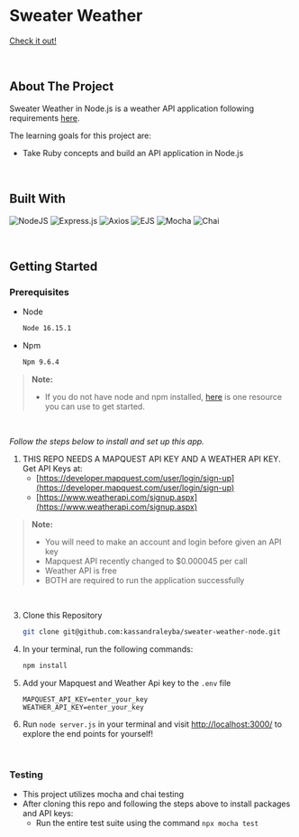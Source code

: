 # Sweater Weather
[Check it out!](https://young-refuge-34881-0294f9fc2b5b.herokuapp.com/)

<br />

## About The Project

Sweater Weather in Node.js is a weather API application following requirements [here](https://backend.turing.edu/module3/projects/sweater_weather/requirements).

The learning goals for this project are:

* Take Ruby concepts and build an API application in Node.js

<br />

## Built With

![NodeJS](https://img.shields.io/badge/node.js-6DA55F?style=for-the-badge&logo=node.js&logoColor=white)
![Express.js](https://img.shields.io/badge/express.js-%23404d59.svg?style=for-the-badge&logo=express&logoColor=%2361DAFB)
![Axios](https://img.shields.io/badge/Axios-%2345B8D8.svg?style=for-the-badge&logo=axios&logoColor=white)
![EJS](https://img.shields.io/badge/EJS-%23E74C3C.svg?style=for-the-badge&logo=ejs&logoColor=white)
![Mocha](https://img.shields.io/badge/Mocha-%238D6748.svg?style=for-the-badge&logo=mocha&logoColor=white)
![Chai](https://img.shields.io/badge/Chai-%23A30701.svg?style=for-the-badge&logo=chai&logoColor=white)

<br />

## Getting Started

### Prerequisites

* Node
  ```sh
  Node 16.15.1
  ```

* Npm
  ```sh
  Npm 9.6.4
  ```

 > **Note:**
 > - If you do not have node and npm installed, [here](https://mod0.turing.edu/computer-setup#install-node) is one resource you can use to get started.

<br />

_Follow the steps below to install and set up this app._

1. THIS REPO NEEDS A MAPQUEST API KEY AND A WEATHER API KEY. Get API Keys at:
   - [https://developer.mapquest.com/user/login/sign-up](https://developer.mapquest.com/user/login/sign-up)
   - [https://www.weatherapi.com/signup.aspx](https://www.weatherapi.com/signup.aspx)

  > **Note:**
  > - You will need to make an account and login before given an API key 
  > - Mapquest API recently changed to $0.000045 per call 
  > - Weather API is free
  > - BOTH are required to run the application successfully

  <br />

3. Clone this Repository
   ```sh
   git clone git@github.com:kassandraleyba/sweater-weather-node.git
   ```
4. In your terminal, run the following commands:
    ```sh
    npm install
    ```
5. Add your Mapquest and Weather Api key to the `.env` file
   ```.env
   MAPQUEST_API_KEY=enter_your_key
   WEATHER_API_KEY=enter_your_key
   ```
6. Run `node server.js` in your terminal and visit [http://localhost:3000/](http://localhost:3000/) to explore the end points for yourself!

<br />

### Testing

* This project utilizes mocha and chai testing
* After cloning this repo and following the steps above to install packages and API keys:
  * Run the entire test suite using the command `npx mocha test`

<br />
